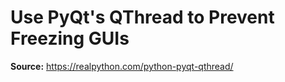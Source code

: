 # Use PyQt's QThread to Prevent Freezing GUIs

**Source:** https://realpython.com/python-pyqt-qthread/



